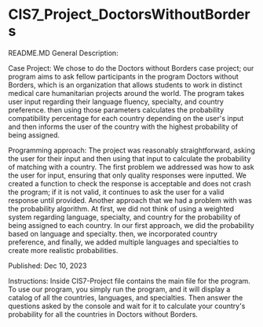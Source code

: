# CIS7_Project_DoctorsWithoutBorders
README.MD 
General Description:

Case Project: We chose to do the Doctors without Borders case project; our program aims to ask fellow participants in the program Doctors without Borders, which is an organization that allows students to work in distinct medical care humanitarian projects around the world. The program takes user input regarding their language fluency, specialty, and country preference. then using those parameters calculates the probability compatibility percentage for each country depending on the user's input and then informs the user of the country with the highest probability of being assigned.

Programming approach: The project was reasonably straightforward, asking the user for their input and then using that input to calculate the probability of matching with a country. The first problem we addressed was how to ask the user for input, ensuring that only quality responses were inputted. We created a function to check the response is acceptable and does not crash the program; if it is not valid, it continues to ask the user for a valid response until provided. Another approach that we had a problem with was the probability algorithm. At first, we did not think of using a weighted system regarding language, specialty, and country for the probability of being assigned to each country. In our first approach, we did the probability based on language and specialty. then, we incorporated country preference, and finally, we added multiple languages and specialties to create more realistic probabilities. 

Published: Dec 10, 2023

Instructions: Inside CIS7-Project file contains the main file for the program. To use our program, you simply run the program, and it will display a catalog of all the countries, languages, and specialties. Then answer the questions asked by the console and wait for it to calculate your country's probability for all the countries in Doctors without Borders.

